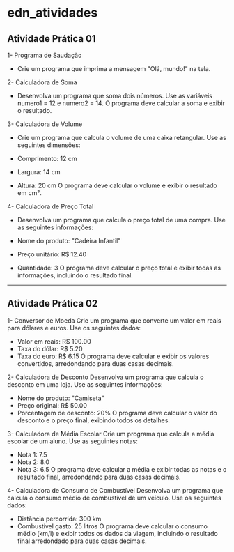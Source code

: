 # edn_atividades

## Atividade Prática 01

1- Programa de Saudação
* Crie um programa que imprima a mensagem "Olá, mundo!" na tela.

2- Calculadora de Soma
* Desenvolva um programa que soma dois números. Use as variáveis numero1 = 12 e numero2 = 14. O programa deve calcular a soma e exibir o resultado.

3- Calculadora de Volume
* Crie um programa que calcula o volume de uma caixa retangular. Use as seguintes dimensões:

* Comprimento: 12 cm
* Largura: 14 cm
* Altura: 20 cm
O programa deve calcular o volume e exibir o resultado em cm³.

4- Calculadora de Preço Total
* Desenvolva um programa que calcula o preço total de uma compra. Use as seguintes informações:

* Nome do produto: "Cadeira Infantil"
* Preço unitário: R$ 12.40
* Quantidade: 3
O programa deve calcular o preço total e exibir todas as informações, incluindo o resultado final.

----

## Atividade Prática 02

1- Conversor de Moeda
Crie um programa que converte um valor em reais para dólares e euros. Use os seguintes dados:

* Valor em reais: R$ 100.00
* Taxa do dólar: R$ 5.20
* Taxa do euro: R$ 6.15
O programa deve calcular e exibir os valores convertidos, arredondando para duas casas decimais.

2- Calculadora de Desconto
Desenvolva um programa que calcula o desconto em uma loja. Use as seguintes informações:

* Nome do produto: "Camiseta"
* Preço original: R$ 50.00
* Porcentagem de desconto: 20%
O programa deve calcular o valor do desconto e o preço final, exibindo todos os detalhes.

3- Calculadora de Média Escolar
Crie um programa que calcula a média escolar de um aluno. Use as seguintes notas:

* Nota 1: 7.5
* Nota 2: 8.0
* Nota 3: 6.5
O programa deve calcular a média e exibir todas as notas e o resultado final, arredondando para duas casas decimais.

4- Calculadora de Consumo de Combustível
Desenvolva um programa que calcula o consumo médio de combustível de um veículo. Use os seguintes dados:

* Distância percorrida: 300 km
* Combustível gasto: 25 litros
O programa deve calcular o consumo médio (km/l) e exibir todos os dados da viagem, incluindo o resultado final arredondado para duas casas decimais.
